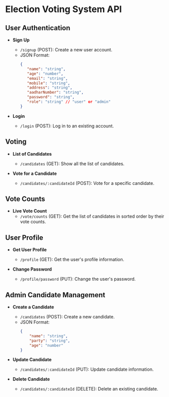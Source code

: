 # Election Voting System API

## User Authentication

- **Sign Up**
  - `/signup` (POST): Create a new user account.
  - JSON Format:
    ```json
    {
       "name": "string",
       "age": "number",
       "email": "string",
       "mobile": "string",
       "address": "string",
       "aadharNumber": "string",
       "password": "string",
       "role": "string" // "user" or "admin"
    }
    ```

- **Login**
  - `/login` (POST): Log in to an existing account.

## Voting

- **List of Candidates**
  - `/candidates` (GET): Show all the list of candidates.

- **Vote for a Candidate**
  - `/candidates/:candidateId` (POST): Vote for a specific candidate.

## Vote Counts

- **Live Vote Count**
  - `/vote/counts` (GET): Get the list of candidates in sorted order by their vote counts.

## User Profile

- **Get User Profile**
  - `/profile` (GET): Get the user's profile information.

- **Change Password**
  - `/profile/password` (PUT): Change the user's password.

## Admin Candidate Management

- **Create a Candidate**
  - `/candidates` (POST): Create a new candidate.
  - JSON Format:
    ```json
    {
        "name": "string",
        "party": "string",
        "age": "number"
    }
    ```

- **Update Candidate**
  - `/candidates/:candidateId` (PUT): Update candidate information.

- **Delete Candidate**
  - `/candidates/:candidateId` (DELETE): Delete an existing candidate.
